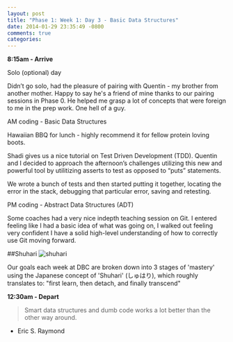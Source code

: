 ```yaml
---
layout: post
title: "Phase 1: Week 1: Day 3 - Basic Data Structures"
date: 2014-01-29 23:35:49 -0800
comments: true
categories: 
---
```


**8:15am - Arrive**

Solo (optional) day

Didn’t go solo, had the pleasure of pairing with Quentin - my brother from another mother.  Happy to say he's a friend of mine thanks to our pairing sessions in Phase 0. He helped me grasp a lot of concepts that were foreign to me in the prep work. One hell of a guy.

AM coding - Basic Data Structures

Hawaiian BBQ for lunch - highly recommend it for fellow protein loving boots.

Shadi gives us a nice tutorial on Test Driven Development (TDD). Quentin and I decided to approach the afternoon’s challenges utilizing this new and powerful tool by utilitizing asserts to test as opposed to “puts” statements.

We wrote a bunch of tests and then started putting it together, locating the error in the stack, debugging that particular error, saving and retesting.

PM coding - Abstract Data Structures (ADT)

Some coaches had a very nice indepth teaching session on Git. I entered feeling like I had a basic idea of what was going on, I walked out feeling very confident I have a solid high-level understanding of how to correctly use Git moving forward.


##Shuhari
![shuhari](http://upload.wikimedia.org/wikipedia/commons/e/e2/ShuHaRi.png)

Our goals each week at DBC are broken down into 3 stages of 'mastery' using the Japanese concept of 'Shuhari' (しゅはり), which roughly translates to: "first learn, then detach, and finally transcend"



**12:30am - Depart**
>Smart data structures and dumb code works a lot better than the other way around.  
- Eric S. Raymond